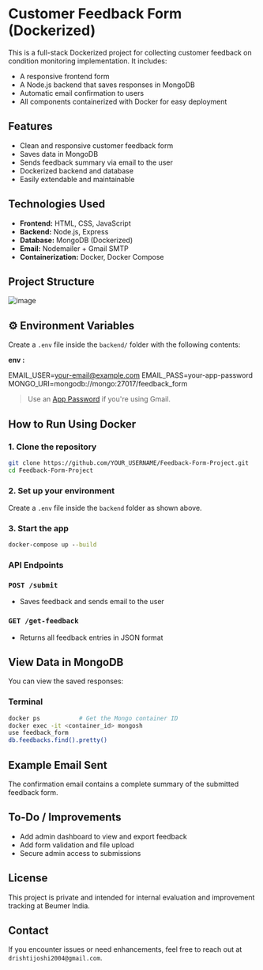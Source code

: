 # Customer Feedback Form (Dockerized)

This is a full-stack Dockerized project for collecting customer feedback on condition monitoring implementation. It includes:

- A responsive frontend form
- A Node.js backend that saves responses in MongoDB
- Automatic email confirmation to users
- All components containerized with Docker for easy deployment


## Features

- Clean and responsive customer feedback form
- Saves data in MongoDB
- Sends feedback summary via email to the user
- Dockerized backend and database
- Easily extendable and maintainable


## Technologies Used

- **Frontend:** HTML, CSS, JavaScript
- **Backend:** Node.js, Express
- **Database:** MongoDB (Dockerized)
- **Email:** Nodemailer + Gmail SMTP
- **Containerization:** Docker, Docker Compose


## Project Structure
![image](https://github.com/user-attachments/assets/11c964d8-b9a4-4db9-9772-581b66f2b28f)


## ⚙️ Environment Variables

Create a `.env` file inside the `backend/` folder with the following contents:

**env :**

EMAIL_USER=your-email@example.com
EMAIL_PASS=your-app-password
MONGO_URI=mongodb://mongo:27017/feedback_form

> Use an [App Password](https://support.google.com/accounts/answer/185833) if you're using Gmail.


## How to Run Using Docker

### 1. Clone the repository

```bash
git clone https://github.com/YOUR_USERNAME/Feedback-Form-Project.git
cd Feedback-Form-Project
```

### 2. Set up your environment

Create a `.env` file inside the `backend` folder as shown above.

### 3. Start the app

```cmd
docker-compose up --build
```

### API Endpoints

### `POST /submit`

* Saves feedback and sends email to the user

### `GET /get-feedback`

* Returns all feedback entries in JSON format


## View Data in MongoDB

You can view the saved responses:

### Terminal

```bash
docker ps           # Get the Mongo container ID
docker exec -it <container_id> mongosh
use feedback_form
db.feedbacks.find().pretty()
```

## Example Email Sent

The confirmation email contains a complete summary of the submitted feedback form.


## To-Do / Improvements

* Add admin dashboard to view and export feedback
* Add form validation and file upload
* Secure admin access to submissions


## License

This project is private and intended for internal evaluation and improvement tracking at Beumer India.


## Contact

If you encounter issues or need enhancements, feel free to reach out at `drishtijoshi2004@gmail.com`.
